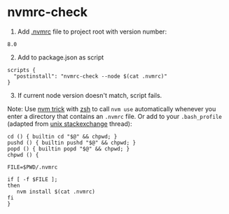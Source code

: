 # nvmrc-check

1) Add [.nvmrc](https://github.com/creationix/nvm#nvmrc) file to project root with version number:
```
8.0
```

2) Add to package.json as script
```
scripts {
  "postinstall": "nvmrc-check --node $(cat .nvmrc)"
}
```

3) If current node version doesn't match, script fails.

Note: Use [nvm trick](https://github.com/creationix/nvm#zsh) with [zsh](https://github.com/robbyrussell/oh-my-zsh/wiki/Installing-ZSH) to call `nvm use` automatically whenever you enter a directory that contains an `.nvmrc` file. Or add to your `.bash_profile` (adapted from [unix stackexchange](https://unix.stackexchange.com/questions/21363/execute-bash-scripts-on-entering-a-directory/21364#21364) thread):

```
cd () { builtin cd "$@" && chpwd; }
pushd () { builtin pushd "$@" && chpwd; }
popd () { builtin popd "$@" && chpwd; }
chpwd () {

FILE=$PWD/.nvmrc

if [ -f $FILE ];
then
   nvm install $(cat .nvmrc)
fi
}
```

